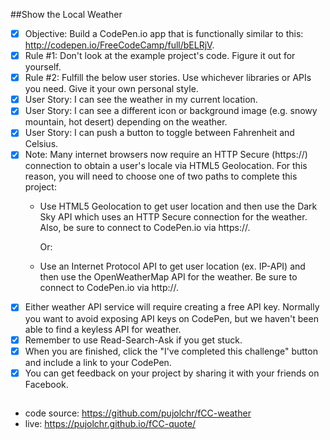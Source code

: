 ##Show the Local Weather 

 - [X] Objective: Build a CodePen.io app that is functionally similar to this: http://codepen.io/FreeCodeCamp/full/bELRjV.
 - [X] Rule #1: Don't look at the example project's code. Figure it out for yourself.
 - [X] Rule #2: Fulfill the below user stories. Use whichever libraries or APIs you need. Give it your own personal style.
 - [X] User Story: I can see the weather in my current location.
 - [X] User Story: I can see a different icon or background image (e.g. snowy mountain, hot desert) depending on the weather.
 - [X] User Story: I can push a button to toggle between Fahrenheit and Celsius.
 - [X] Note: Many internet browsers now require an HTTP Secure (https://) connection to obtain a user's locale via HTML5 Geolocation. For this reason, you will need to choose one of two paths to complete this project:
    * Use HTML5 Geolocation to get user location and then use the Dark Sky API which uses an HTTP Secure connection for the weather. Also, be sure to connect to CodePen.io via https://.
      
      Or:
    * Use an Internet Protocol API to get user location (ex. IP-API) and then use the OpenWeatherMap API for the weather. Be sure to connect to CodePen.io via http://.
 - [X] Either weather API service will require creating a free API key. Normally you want to avoid exposing API keys on CodePen, but we haven't been able to find a keyless API for weather.
 - [X] Remember to use Read-Search-Ask if you get stuck.
 - [X] When you are finished, click the "I've completed this challenge" button and include a link to your CodePen.
 - [X] You can get feedback on your project by sharing it with your friends on Facebook.

## 
 * code source: https://github.com/pujolchr/fCC-weather
 * live: https://pujolchr.github.io/fCC-quote/

